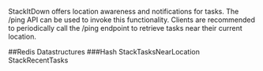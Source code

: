 StackItDown offers location awareness and notifications for tasks. The /ping API can be used to invoke this functionality.
Clients are recommended to periodically call the /ping endpoint to retrieve tasks near their current location.

##Redis Datastructures
###Hash
StackTasksNearLocation
StackRecentTasks
